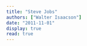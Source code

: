 ```yaml
---
title: "Steve Jobs"
authors: ["Walter Isaacson"]
date: "2011-11-01"
display: true
read: true
---
```


